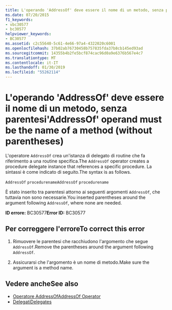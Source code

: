```yaml
---
title: L'operando 'AddressOf' deve essere il nome di un metodo, senza parentesi
ms.date: 07/20/2015
f1_keywords:
- vbc30577
- bc30577
helpviewer_keywords:
- BC30577
ms.assetid: c2c55640-5c61-4e66-97a4-4322020c6001
ms.openlocfilehash: 37b02ab76730458b757835fda37b8cb145ed93ad
ms.sourcegitcommit: 14355b4b2fe5bcf874cac96d0a9e6376b567e4c7
ms.translationtype: MT
ms.contentlocale: it-IT
ms.lasthandoff: 01/30/2019
ms.locfileid: "55262114"
---
```

# <a name="addressof-operand-must-be-the-name-of-a-method-without-parentheses"></a><span data-ttu-id="1b1d4-102">L'operando 'AddressOf' deve essere il nome di un metodo, senza parentesi</span><span class="sxs-lookup"><span data-stu-id="1b1d4-102">'AddressOf' operand must be the name of a method (without parentheses)</span></span>
<span data-ttu-id="1b1d4-103">L'operatore `AddressOf` crea un'istanza di delegato di routine che fa riferimento a una routine specifica.</span><span class="sxs-lookup"><span data-stu-id="1b1d4-103">The `AddressOf` operator creates a procedure delegate instance that references a specific procedure.</span></span> <span data-ttu-id="1b1d4-104">La sintassi è come indicato di seguito.</span><span class="sxs-lookup"><span data-stu-id="1b1d4-104">The syntax is as follows.</span></span>  
  
 <span data-ttu-id="1b1d4-105">`AddressOf` `procedurename`</span><span class="sxs-lookup"><span data-stu-id="1b1d4-105">`AddressOf` `procedurename`</span></span>  
  
 <span data-ttu-id="1b1d4-106">È stato inserito tra parentesi attorno ai seguenti argomenti `AddressOf`, che tuttavia non sono necessarie.</span><span class="sxs-lookup"><span data-stu-id="1b1d4-106">You inserted parentheses around the argument following `AddressOf`, where none are needed.</span></span>  
  
 <span data-ttu-id="1b1d4-107">**ID errore:** BC30577</span><span class="sxs-lookup"><span data-stu-id="1b1d4-107">**Error ID:** BC30577</span></span>  
  
## <a name="to-correct-this-error"></a><span data-ttu-id="1b1d4-108">Per correggere l'errore</span><span class="sxs-lookup"><span data-stu-id="1b1d4-108">To correct this error</span></span>  
  
1.  <span data-ttu-id="1b1d4-109">Rimuovere le parentesi che racchiudono l'argomento che segue `AddressOf`.</span><span class="sxs-lookup"><span data-stu-id="1b1d4-109">Remove the parentheses around the argument following `AddressOf`.</span></span>  
  
2.  <span data-ttu-id="1b1d4-110">Assicurarsi che l'argomento è un nome di metodo.</span><span class="sxs-lookup"><span data-stu-id="1b1d4-110">Make sure the argument is a method name.</span></span>  
  
## <a name="see-also"></a><span data-ttu-id="1b1d4-111">Vedere anche</span><span class="sxs-lookup"><span data-stu-id="1b1d4-111">See also</span></span>
- [<span data-ttu-id="1b1d4-112">Operatore AddressOf</span><span class="sxs-lookup"><span data-stu-id="1b1d4-112">AddressOf Operator</span></span>](../../../visual-basic/language-reference/operators/addressof-operator.md)
- [<span data-ttu-id="1b1d4-113">Delegati</span><span class="sxs-lookup"><span data-stu-id="1b1d4-113">Delegates</span></span>](../../../visual-basic/programming-guide/language-features/delegates/index.md)

